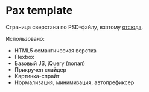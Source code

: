 # Pax template

Страница сверстана по PSD-файлу, взятому [отсюда](https://symu.co/freebies/templates-4/pax-psd-template/).

Использовано:
* HTML5 семантическая верстка
* Flexbox
* Базовый JS, jQuery (попап)
* Прикручен слайдер
* Картинка-спрайт
* Нормализация, минимизация, автопрефиксер
